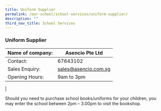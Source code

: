 ```yaml
---
title: Uniform Supplier
permalink: /our-school/school-services/uniform-supplier/
description: ""
third_nav_title: School Services
---
```

### **Uniform Supplier**

| Name of company: | Asencio Pte Ltd |
|---|---|
| Contact: | 67643102 |
| Sales Enquiry: | [sales@asencio.com.sg](mailto:sales@asencio.com.sg) |
| Opening Hours: | 9am to 3pm  |
|


Should you need to purchase school books/uniforms for your children, you may enter the school between 2pm – 3.00pm to visit the bookshop.